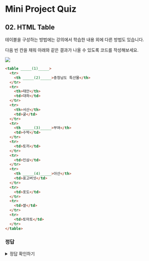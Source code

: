 # Mini Project Quiz

## 02. HTML Table

테이블을 구성하는 방법에는 강의에서 학습한 내용 외에 다른 방법도 있습니다.

다음 빈 칸을 채워 아래와 같은 결과가 나올 수 있도록 코드를 작성해보세요.

![](./img/table.png)

```html
<table _____(1)_____>
  <tr>
    <th _____(2)_____>충청남도 특산물</th>
  </tr>
  <tr>
    <th>태안</th>
    <td>대하</td>
  </tr>
  <tr>
    <th>서산</th>
    <td>굴</td>
  </tr>
  <tr>
    <th _____(3)_____>부여</th>
    <td>수박</td>
  </tr>
  <tr>
    <td>토끼</td>
  </tr>
  <tr>
    <td>인삼</td>
  </tr>
  <tr>
    <th _____(4)_____>아산</th>
    <td>표고버섯</td>
  </tr>
  <tr>
    <td>포도</td>
  </tr>
  <tr>
    <td>쌀</td>
  </tr>
  <tr>
    <td>토마토</td>
  </tr>
</table>
```

### 정답

<details>
<summary>정답 확인하기</summary>
<div markdown="1">

1. border="1"
2. colspan="2"
3. rowspan="3"
4. rowspan="4"

</div>
</details>
